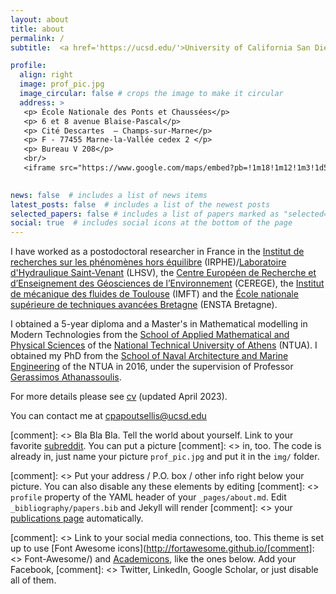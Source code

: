 ```yaml
---
layout: about
title: about
permalink: /
subtitle:  <a href='https://ucsd.edu/'>University of California San Diego</a> (UCSD), <a href='https://mae.ucsd.edu/'>Mechanical and Aerospace Engineering</a> (MAE)

profile:
  align: right
  image: prof_pic.jpg
  image_circular: false # crops the image to make it circular
  address: >
   <p> École Nationale des Ponts et Chaussées</p>
   <p> 6 et 8 avenue Blaise-Pascal</p>
   <p> Cité Descartes  – Champs-sur-Marne</p>
   <p> F - 77455 Marne-la-Vallée cedex 2 </p>
   <p> Bureau V 208</p>
   <br/>
   <iframe src="https://www.google.com/maps/embed?pb=!1m18!1m12!1m3!1d54896939.21259352!2d-159.42013722471472!3d32.88115688094058!2m3!1f0!2f0!3f0!3m2!1i1024!2i768!4f13.1!3m3!1m2!1s0x80dc06c3a0a5a399%3A0x384b0b4fa03029b9!2sDepartment%20of%20Mechanical%20and%20Aerospace%20Engineering!5e0!3m2!1sen!2sus!4v1686112600319!5m2!1sen!2sus" width="150" height="112" style="border:0;" allowfullscreen="" loading="lazy" referrerpolicy="no-referrer-when-downgrade"></iframe>

    
news: false  # includes a list of news items
latest_posts: false  # includes a list of the newest posts
selected_papers: false # includes a list of papers marked as "selected={true}"
social: true  # includes social icons at the bottom of the page
---
```











I have worked as a postodoctoral researcher in France in the [Institut de recherches sur les phénomènes hors équilibre](https://irphe.univ-amu.fr/) (IRPHE)/[Laboratoire d'Hydraulique Saint-Venant](https://www.saint-venant-lab.fr/) (LHSV), the [Centre Européen de Recherche et d’Enseignement des Géosciences de l’Environnement](https://www.cerege.fr/fr/) (CEREGE), the [Institut de mécanique des fluides de Toulouse](https://www.imft.fr/en/accueil-english/) (IMFT) and the [École nationale supérieure de techniques avancées Bretagne](https://www.ensta-bretagne.fr/fr) (ENSTA Bretagne).

I obtained a 5-year diploma and a Master's in Mathematical modelling in Modern Technologies from the  [School of Applied Mathematical and Physical Sciences](http://semfe.ntua.gr/en/) of the [National Technical University of Athens](https://www.ntua.gr/en/) (NTUA). I obtained my PhD from the [School of Naval Architecture and Marine Engineering](https://www.ntua.gr/en/schools/item/8-school-of-naval-architecture-and-marine-engineering) of the NTUA in 2016, under the supervision of Professor [Gerassimos Athanassoulis]( https://gerassimos.athanassoulis.net/). 


For more details please see [cv](https://chpapoutsellis.github.io/cv/) (updated April 2023).

You can contact me at cpapoutsellis@ucsd.edu

[comment]: <> Bla Bla Bla. Tell the world about yourself. Link to your favorite [subreddit](http://reddit.com). You can put a picture [comment]: <> in, too. The code is already in, just name your picture `prof_pic.jpg` and put it in the `img/` folder.

[comment]: <> Put your address / P.O. box / other info right below your picture. You can also disable any these elements by editing [comment]: <> `profile` property of the YAML header of your `_pages/about.md`. Edit `_bibliography/papers.bib` and Jekyll will render [comment]: <> your [publications page](/al-folio/publications/) automatically.

[comment]: <> Link to your social media connections, too. This theme is set up to use [Font Awesome icons](http://fortawesome.github.io/[comment]: <> Font-Awesome/) and [Academicons](https://jpswalsh.github.io/academicons/), like the ones below. Add your Facebook, [comment]: <> Twitter, LinkedIn, Google Scholar, or just disable all of them.
